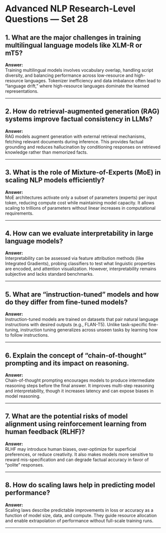 # Advanced NLP Research-Level Questions — Set 28

## 1. What are the major challenges in training multilingual language models like XLM-R or mT5?
**Answer:**  
Training multilingual models involves vocabulary overlap, handling script diversity, and balancing performance across low-resource and high-resource languages. Tokenizer inefficiency and data imbalance often lead to “language drift,” where high-resource languages dominate the learned representations.

---

## 2. How do retrieval-augmented generation (RAG) systems improve factual consistency in LLMs?
**Answer:**  
RAG models augment generation with external retrieval mechanisms, fetching relevant documents during inference. This provides factual grounding and reduces hallucination by conditioning responses on retrieved knowledge rather than memorized facts.

---

## 3. What is the role of Mixture-of-Experts (MoE) in scaling NLP models efficiently?
**Answer:**  
MoE architectures activate only a subset of parameters (experts) per input token, reducing compute cost while maintaining model capacity. It allows scaling to trillions of parameters without linear increases in computational requirements.

---

## 4. How can we evaluate interpretability in large language models?
**Answer:**  
Interpretability can be assessed via feature attribution methods (like Integrated Gradients), probing classifiers to test what linguistic properties are encoded, and attention visualization. However, interpretability remains subjective and lacks standard benchmarks.

---

## 5. What are “instruction-tuned” models and how do they differ from fine-tuned models?
**Answer:**  
Instruction-tuned models are trained on datasets that pair natural language instructions with desired outputs (e.g., FLAN-T5). Unlike task-specific fine-tuning, instruction tuning generalizes across unseen tasks by learning how to follow instructions.

---

## 6. Explain the concept of “chain-of-thought” prompting and its impact on reasoning.
**Answer:**  
Chain-of-thought prompting encourages models to produce intermediate reasoning steps before the final answer. It improves multi-step reasoning and interpretability, though it increases latency and can expose biases in model reasoning.

---

## 7. What are the potential risks of model alignment using reinforcement learning from human feedback (RLHF)?
**Answer:**  
RLHF may introduce human biases, over-optimize for superficial preferences, or reduce creativity. It also makes models more sensitive to reward mis-specification and can degrade factual accuracy in favor of “polite” responses.

---

## 8. How do scaling laws help in predicting model performance?
**Answer:**  
Scaling laws describe predictable improvements in loss or accuracy as a function of model size, data, and compute. They guide resource allocation and enable extrapolation of performance without full-scale training runs.

---
